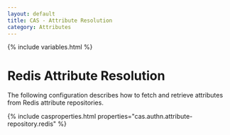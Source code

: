 ```yaml
---
layout: default
title: CAS - Attribute Resolution
category: Attributes
---
```


{% include variables.html %}

# Redis Attribute Resolution
     
The following configuration describes how to fetch and retrieve attributes from Redis attribute repositories.

{% include casproperties.html properties="cas.authn.attribute-repository.redis" %}

